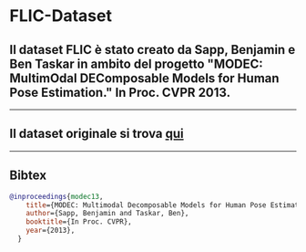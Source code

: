 # FLIC-Dataset

## Il dataset FLIC è stato creato da Sapp, Benjamin e Ben Taskar in ambito del progetto "MODEC: MultimOdal DEComposable Models for Human Pose Estimation." In Proc. CVPR 2013.

---

## Il dataset originale si trova [qui](https://bensapp.github.io/flic-dataset.html)


---

## Bibtex

```bibtex
@inproceedings{modec13,
    title={MODEC: Multimodal Decomposable Models for Human Pose Estimation},
    author={Sapp, Benjamin and Taskar, Ben},
    booktitle={In Proc. CVPR},
    year={2013},
  }
```
